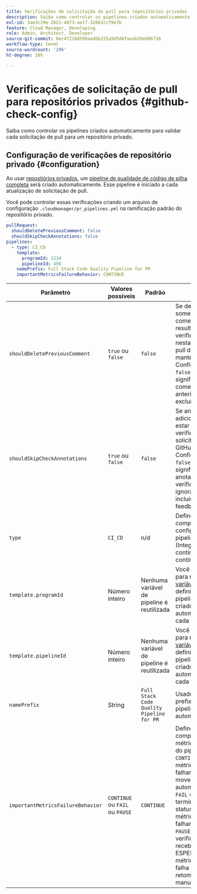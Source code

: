 ```yaml
---
title: Verificações de solicitação de pull para repositórios privados
description: Saiba como controlar os pipelines criados automaticamente para validar cada solicitação de pull para um repositório privado.
exl-id: 3ae3c19e-2621-4073-ae17-32663ccf9e7b
feature: Cloud Manager, Developing
role: Admin, Architect, Developer
source-git-commit: 0ec47218d598aad6b225a9d5d8faeab20e606716
workflow-type: tm+mt
source-wordcount: '296'
ht-degree: 28%

---
```


# Verificações de solicitação de pull para repositórios privados {#github-check-config}

Saiba como controlar os pipelines criados automaticamente para validar cada solicitação de pull para um repositório privado.

## Configuração de verificações de repositório privado {#configuration}

Ao usar [repositórios privados](private-repositories.md#using), um [pipeline de qualidade de código de pilha completa](/help/implementing/cloud-manager/configuring-pipelines/introduction-ci-cd-pipelines.md) será criado automaticamente. Esse pipeline é iniciado a cada atualização de solicitação de pull.

Você pode controlar essas verificações criando um arquivo de configuração `.cloudmanager/pr_pipelines.yml` na ramificação padrão do repositório privado.

```yaml
pullRequest:
  shouldDeletePreviousComment: false
  shouldSkipCheckAnnotations: false
pipelines:
  - type: CI_CD
    template:
      programId: 1234
      pipelineId: 456
    namePrefix: Full Stack Code Quality Pipeline for PR
    importantMetricsFailureBehavior: CONTINUE
```

| Parâmetro | Valores possíveis | Padrão | Descrição |
| --- | --- | --- | --- |
| `shouldDeletePreviousComment` | `true` ou `false` | `false` | Se deseja manter somente o último comentário com os resultados da verificação de código nesta solicitação de pull do GitHub ou manter todos. Configurar como `false` (padrão) significa que os comentários anteriores não serão excluídos. |
| `shouldSkipCheckAnnotations` | `true` ou `false` | `false` | Se anotações adicionais devem estar presentes na verificação de solicitação de pull do GitHub ou não. Configurar como `false` (padrão) significa que as anotações de verificação não são ignoradas e são incluídas no feedback. |
| `type` | `CI_CD` | n/d | Define o comportamento das configurações de pipeline de CI/CD (Integração contínua/Implantação contínua). |
| `template.programId` | Número inteiro | Nenhuma variável de pipeline é reutilizada | Você pode usá-lo para reutilizar as [variáveis de pipeline](/help/implementing/cloud-manager/configuring-pipelines/pipeline-variables.md) definidas em um pipeline existente criado automaticamente por cada solicitação pull. |
| `template.pipelineId` | Número inteiro | Nenhuma variável de pipeline é reutilizada | Você pode usá-lo para reutilizar as [variáveis de pipeline](/help/implementing/cloud-manager/configuring-pipelines/pipeline-variables.md) definidas em um pipeline existente criado automaticamente por cada solicitação pull. |
| `namePrefix` | String | `Full Stack Code Quality Pipeline for PR` | Usado para definir o prefixo do nome do pipeline que é criado automaticamente. |
| `importantMetricsFailureBehavior` | `CONTINUE` ou `FAIL` ou `PAUSE` | `CONTINUE` | Define o comportamento de métrica importante do pipeline <br>`CONTINUE` = Se uma métrica importante falhar, o pipeline se move automaticamente <br>`FAIL` = O pipeline termina com um status FALHA se uma métrica importante falhar <br>`PAUSE` = A etapa de verificação de código recebe um status DE ESPERA quando uma métrica importante falha e deve ser retomada manualmente |




